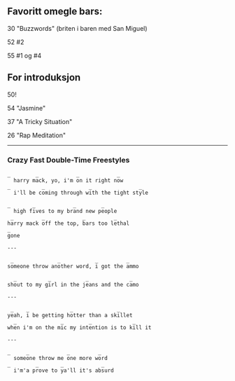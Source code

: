 
## Favoritt omegle bars:


30 "Buzzwords" (briten i baren med San Miguel)

52 #2

55 #1 og #4


## For introduksjon

50!

54 "Jasmine"

37 "A Tricky Situation"

26 "Rap Meditation"


___

### Crazy Fast Double-Time Freestyles

```
_ 		 _			  _			   _
  harry mack, yo, i'm on it right now
_		   _              _               _
  i'll be coming through with the tight style

_       _            _        _
  high fives to my brand new people
 _         _            _         _
harry mack off the top, bars too lethal
_
gone

---

 _              _           _         _
someone throw another word, i got the ammo

  _          _           _             _
shout to my girl in the jeans and the camo

---

 _	  _           	_			   _
yeah, i be getting hotter than a skillet
  _              _        _             _
when i'm on the mic my intention is to kill it

---

_     _            _         _
  someone throw me one more word
_        _       _            _ 
  i'm'a prove to ya'll it's absurd



``` 

